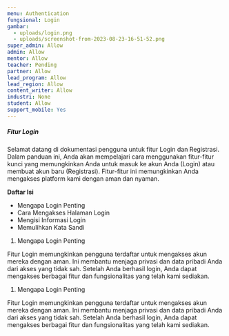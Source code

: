 ```yaml
---
menu: Authentication
fungsional: Login
gambar:
  - uploads/login.png
  - uploads/screenshot-from-2023-08-23-16-51-52.png
super_admin: Allow
admin: Allow
mentor: Allow
teacher: Pending
partner: Allow
lead_program: Allow
lead_region: Allow
content_writer: Allow
industri: None
student: Allow
support_mobile: Yes
---
```

##### **Fitur Login**

Selamat datang di dokumentasi pengguna untuk fitur Login dan Registrasi. Dalam panduan ini, Anda akan mempelajari cara menggunakan fitur-fitur kunci yang memungkinkan Anda untuk masuk ke akun Anda (Login) atau membuat akun baru (Registrasi). Fitur-fitur ini memungkinkan Anda mengakses platform kami dengan aman dan nyaman.

**Daftar Isi**

* Mengapa Login Penting
* Cara Mengakses Halaman Login
* Mengisi Informasi Login
* Memulihkan Kata Sandi

1. Mengapa Login Penting

Fitur Login memungkinkan pengguna terdaftar untuk mengakses akun mereka dengan aman. Ini membantu menjaga privasi dan data pribadi Anda dari akses yang tidak sah. Setelah Anda berhasil login, Anda dapat mengakses berbagai fitur dan fungsionalitas yang telah kami sediakan.

1. Mengapa Login Penting

Fitur Login memungkinkan pengguna terdaftar untuk mengakses akun mereka dengan aman. Ini membantu menjaga privasi dan data pribadi Anda dari akses yang tidak sah. Setelah Anda berhasil login, Anda dapat mengakses berbagai fitur dan fungsionalitas yang telah kami sediakan.